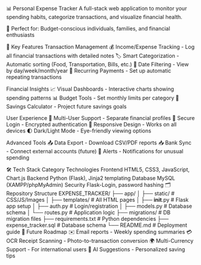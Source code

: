 📊 Personal Expense Tracker
A full-stack web application to monitor your spending habits, categorize transactions, and visualize financial health.

🎯 Perfect for: Budget-conscious individuals, families, and financial enthusiasts

🚀 Key Features
Transaction Management
💰 Income/Expense Tracking - Log all financial transactions with detailed notes
🏷️ Smart Categorization - Automatic sorting (Food, Transportation, Bills, etc.)
📆 Date Filtering - View by day/week/month/year
🔄 Recurring Payments - Set up automatic repeating transactions

Financial Insights
📈 Visual Dashboards - Interactive charts showing spending patterns
📊 Budget Tools - Set monthly limits per category
🧮 Savings Calculator - Project future savings goals

User Experience
👤 Multi-User Support - Separate financial profiles
🔐 Secure Login - Encrypted authentication
📱 Responsive Design - Works on all devices
🌓 Dark/Light Mode - Eye-friendly viewing options

Advanced Tools
📤 Data Export - Download CSV/PDF reports
📥 Bank Sync - Connect external accounts (future)
🔔 Alerts - Notifications for unusual spending

🛠️ Tech Stack
Category	Technologies
Frontend	HTML5, CSS3, JavaScript, Chart.js
Backend	Python (Flask), Jinja2 templating
Database	MySQL (XAMPP/phpMyAdmin)
Security	Flask-Login, password hashing
🗂️ Repository Structure
EXPENSE_TRACKER/
├── app/
│   ├── static/            # CSS/JS/Images
│   ├── templates/         # All HTML pages
│   ├── __init__.py        # Flask app setup
│   ├── auth.py            # Login/registration
│   ├── models.py          # Database schema
│   └── routes.py          # Application logic
├── migrations/            # DB migration files
├── requirements.txt       # Python dependencies
├── expense_tracker.sql    # Database schema
└── README.md              # Deployment guide
📌 Future Roadmap
✉️ Email reports - Weekly spending summaries
💳 OCR Receipt Scanning - Photo-to-transaction conversion
🌍 Multi-Currency Support - For international users
🤖 AI Suggestions - Personalized saving tips

